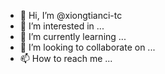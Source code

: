 - 👋 Hi, I’m @xiongtianci-tc
- 👀 I’m interested in ...
- 🌱 I’m currently learning ...
- 💞️ I’m looking to collaborate on ...
- 📫 How to reach me ...

<!---
xiongtianci-tc/xiongtianci-tc is a ✨ special ✨ repository because its `README.md` (this file) appears on your GitHub profile.
You can click the Preview link to take a look at your changes.
--->
